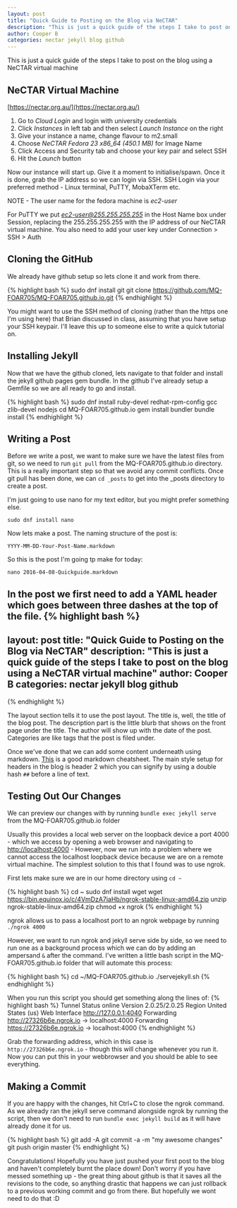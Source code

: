 ```yaml
---
layout: post
title: "Quick Guide to Posting on the Blog via NeCTAR"
description: "This is just a quick guide of the steps I take to post on the blog using a NeCTAR virtual machine"
author: Cooper B
categories: nectar jekyll blog github
---
```


This is just a quick guide of the steps I take to post on the blog using a NeCTAR virtual machine

## NeCTAR Virtual Machine
[https://nectar.org.au/](https://nectar.org.au/)

1. Go to *Cloud Login* and login with university credentials
2. Click *Instances* in left tab and then select *Launch Instance* on the right
3. Give your instance a name, change flavour to m2.small
4. Choose *NeCTAR Fedora 23 x86_64 (450.1 MB)* for Image Name
5. Click Access and Security tab and choose your key pair and select SSH
6. Hit the *Launch* button

Now our instance will start up. Give it a moment to initialise/spawn. Once it is done, grab the IP address so we can login via SSH.
SSH Login via your preferred method - Linux terminal, PuTTY, MobaXTerm etc.

NOTE - The user name for the fedora machine is *ec2-user*

For PuTTY we put *ec2-user@255.255.255.255* in the Host Name box under Session, replacing the 255.255.255.255 with the IP address of our NeCTAR virtual machine. You also need to add your user key under Connection > SSH > Auth

## Cloning the GitHub
We already have github setup so lets clone it and work from there.

{% highlight bash %}
sudo dnf install git
git clone https://github.com/MQ-FOAR705/MQ-FOAR705.github.io.git
{% endhighlight %}

You might want to use the SSH method of cloning (rather than the https one I'm using here) that Brian discussed in class, assuming that you have setup your SSH keypair. I'll leave this up to someone else to write a quick tutorial on.

## Installing Jekyll
Now that we have the github cloned, lets navigate to that folder and install the jekyll github pages gem bundle. In the github I've already setup a Gemfile so we are all ready to go and install.

{% highlight bash %}
sudo dnf install ruby-devel redhat-rpm-config gcc zlib-devel nodejs
cd MQ-FOAR705.github.io
gem install bundler
bundle install
{% endhighlight %}

## Writing a Post
Before we write a post, we want to make sure we have the latest files from git, so we need to run `git pull` from the MQ-FOAR705.github.io directory. This is a really important step so that we avoid any commit conflicts. Once git pull has been done, we can `cd _posts` to get into the _posts directory to create a post. 

I'm just going to use nano for my text editor, but you might prefer something else.

`sudo dnf install nano`

Now lets make a post. The naming structure of the post is:

`YYYY-MM-DD-Your-Post-Name.markdown`

So this is the post I'm going tp make for today:

`nano 2016-04-08-Quickguide.markdown`

In the post we first need to add a YAML header which goes between three dashes at the top of the file.
{% highlight bash %}
---
layout: post
title: "Quick Guide to Posting on the Blog via NeCTAR"
description: "This is just a quick guide of the steps I take to post on the blog using a NeCTAR virtual machine"
author: Cooper B
categories: nectar jekyll blog github
---
{% endhighlight %}

The layout section tells it to use the post layout. The title is, well, the title of the blog post. The description part is the little blurb that shows on the front page under the title. The author will show up with the date of the post. Categories are like tags that the post is filed under.

Once we've done that we can add some content underneath using markdown. [This](https://github.com/adam-p/markdown-here/wiki/Markdown-Cheatsheet) is a good markdown cheatsheet. The main style setup for headers in the blog is header 2 which you can signify by using a double hash `##` before a line of text.

## Testing Out Our Changes
We can preview our changes with by running `bundle exec jekyll serve` from the MQ-FOAR705.github.io folder

Usually this provides a local web server on the loopback device a port 4000 - which we access by opening a web browser and navigating to [http://localhost:4000](http://localhost:4000) - However, now we run into a problem where we cannot access the localhost loopback device because we are on a remote virtual machine. The simplest solution to this that I found was to use ngrok.

First lets make sure we are in our home directory using `cd ~`

{% highlight bash %}
cd ~
sudo dnf install wget
wget https://bin.equinox.io/c/4VmDzA7iaHb/ngrok-stable-linux-amd64.zip
unzip ngrok-stable-linux-amd64.zip
chmod +x ngrok
{% endhighlight %}

ngrok allows us to pass a localhost port to an ngrok webpage by running `./ngrok 4000`

However, we want to run ngrok and jekyll serve side by side, so we need to run one as a background process which we can do by adding an ampersand `&` after the command. I've written a little bash script in the MQ-FOAR705.github.io folder that will automate this process:

{% highlight bash %}
cd ~/MQ-FOAR705.github.io
./servejekyll.sh
{% endhighlight %}

When you run this script you should get something along the lines of:
{% highlight bash %}
Tunnel Status                 online
Version                       2.0.25/2.0.25
Region                        United States (us)
Web Interface                 http://127.0.0.1:4040
Forwarding                    http://27326b6e.ngrok.io -> localhost:4000
Forwarding                    https://27326b6e.ngrok.io -> localhost:4000
{% endhighlight %}

Grab the forwarding address, which in this case is `http://27326b6e.ngrok.io` - though this will change whenever you run it. Now you can put this in your webbrowser and you should be able to see everything. 

## Making a Commit
If you are happy with the changes, hit Ctrl+C to close the ngrok command. As we already ran the jekyll serve command alongside ngrok by running the script, then we don't need to run `bundle exec jekyll build` as it will have already done it for us.

{% highlight bash %}
git add -A
git commit -a -m "my awesome changes"
git push origin master
{% endhighlight %}

Congratulations! Hopefully you have just pushed your first post to the blog and haven't completely burnt the place down! Don't worry if you have messed something up - the great thing about github is that it saves all the revisions to the code, so anything drastic that happens we can just rollback to a previous working commit and go from there. But hopefully we wont need to do that :D

